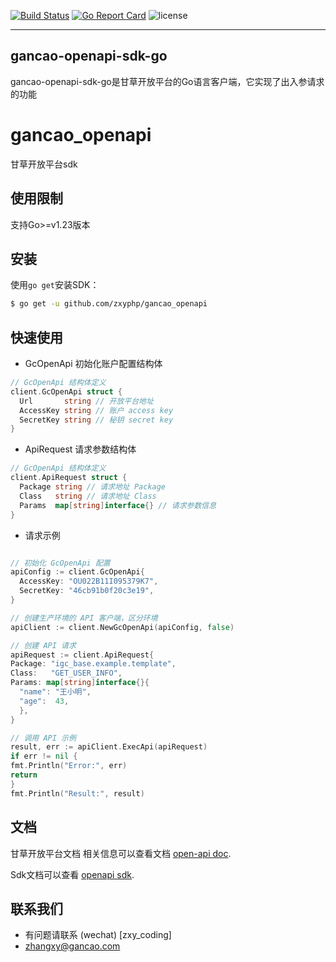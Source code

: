 [![Build Status](https://travis-ci.org/nacos-group/nacos-sdk-go.svg?branch=master)](https://travis-ci.org/nacos-group/nacos-sdk-go) [![Go Report Card](https://goreportcard.com/badge/github.com/nacos-group/nacos-sdk-go)](https://goreportcard.com/report/github.com/nacos-group/nacos-sdk-go) ![license](https://img.shields.io/badge/license-Apache--2.0-green.svg)

---

## gancao-openapi-sdk-go

gancao-openapi-sdk-go是甘草开放平台的Go语言客户端，它实现了出入参请求的功能

# gancao_openapi
甘草开放平台sdk

## 使用限制
支持Go>=v1.23版本

## 安装
使用`go get`安装SDK：
```sh
$ go get -u github.com/zxyphp/gancao_openapi
```
## 快速使用

* GcOpenApi 初始化账户配置结构体
```go
// GcOpenApi 结构体定义
client.GcOpenApi struct {
  Url       string // 开放平台地址
  AccessKey string // 账户 access key
  SecretKey string // 秘钥 secret key
}
```

* ApiRequest 请求参数结构体
```go
// GcOpenApi 结构体定义
client.ApiRequest struct {
  Package string // 请求地址 Package
  Class   string // 请求地址 Class
  Params  map[string]interface{} // 请求参数信息
}
```

* 请求示例
```go

// 初始化 GcOpenApi 配置
apiConfig := client.GcOpenApi{
  AccessKey: "OU022B11I095379K7",
  SecretKey: "46cb91b0f20c3e19",
}

// 创建生产环境的 API 客户端，区分环境
apiClient := client.NewGcOpenApi(apiConfig, false)

// 创建 API 请求
apiRequest := client.ApiRequest{
Package: "igc_base.example.template",
Class:   "GET_USER_INFO",
Params: map[string]interface{}{
  "name": "王小明",
  "age":  43,
  },
}

// 调用 API 示例
result, err := apiClient.ExecApi(apiRequest)
if err != nil {
fmt.Println("Error:", err)
return
}
fmt.Println("Result:", result)

```

## 文档
甘草开放平台文档 相关信息可以查看文档 [open-api doc](https://apidoc.igancao.com/home/api-standard.html).

Sdk文档可以查看 [openapi sdk](https://apidoc.igancao.com/home/api-standard.html#sdk%E4%B8%8B%E8%BD%BD).

## 联系我们
* 有问题请联系 (wechat) [zxy_coding]
* zhangxy@gancao.com

